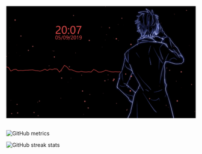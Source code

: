<img src='https://github.com/ibrahimha7/ibrahimha7/blob/main/time.gif' alt='github'>


## 
![GitHub metrics](https://metrics.lecoq.io/ibrahimha7)  

![GitHub streak stats](https://github-readme-streak-stats.herokuapp.com/?user=ibrahimha7)  

